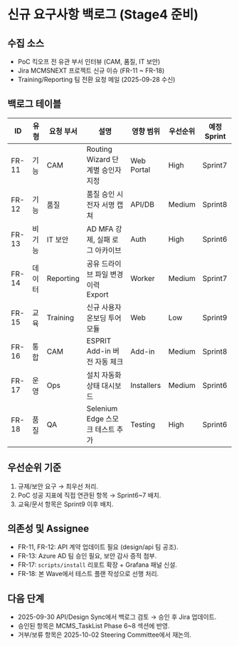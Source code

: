 # 신규 요구사항 백로그 (Stage4 준비)

## 수집 소스
- PoC 킥오프 전 유관 부서 인터뷰 (CAM, 품질, IT 보안)
- Jira MCMSNEXT 프로젝트 신규 이슈 (FR-11 ~ FR-18)
- Training/Reporting 팀 전환 요청 메일 (2025-09-28 수신)

## 백로그 테이블
| ID | 유형 | 요청 부서 | 설명 | 영향 범위 | 우선순위 | 예정 Sprint |
| --- | --- | --- | --- | --- | --- | --- |
| FR-11 | 기능 | CAM | Routing Wizard 단계별 승인자 지정 | Web Portal | High | Sprint7 |
| FR-12 | 기능 | 품질 | 품질 승인 시 전자 서명 캡쳐 | API/DB | Medium | Sprint8 |
| FR-13 | 비기능 | IT 보안 | AD MFA 강제, 실패 로그 아카이브 | Auth | High | Sprint6 |
| FR-14 | 데이터 | Reporting | 공유 드라이브 파일 변경 이력 Export | Worker | Medium | Sprint7 |
| FR-15 | 교육 | Training | 신규 사용자 온보딩 투어 모듈 | Web | Low | Sprint9 |
| FR-16 | 통합 | CAM | ESPRIT Add-in 버전 자동 체크 | Add-in | Medium | Sprint8 |
| FR-17 | 운영 | Ops | 설치 자동화 상태 대시보드 | Installers | Medium | Sprint6 |
| FR-18 | 품질 | QA | Selenium Edge 스모크 테스트 추가 | Testing | High | Sprint6 |

## 우선순위 기준
1. 규제/보안 요구 → 최우선 처리.
2. PoC 성공 지표에 직접 연관된 항목 → Sprint6~7 배치.
3. 교육/문서 항목은 Sprint9 이후 배치.

## 의존성 및 Assignee
- FR-11, FR-12: API 계약 업데이트 필요 (design/api 팀 공조).
- FR-13: Azure AD 팀 승인 필요, 보안 감사 증적 첨부.
- FR-17: `scripts/install` 리포트 확장 + Grafana 패널 신설.
- FR-18: 본 Wave에서 테스트 플랜 작성으로 선행 처리.

## 다음 단계
- 2025-09-30 API/Design Sync에서 백로그 검토 → 승인 후 Jira 업데이트.
- 승인된 항목은 MCMS_TaskList Phase 6~8 섹션에 반영.
- 거부/보류 항목은 2025-10-02 Steering Committee에서 재논의.
